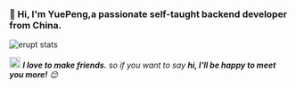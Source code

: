 ###  🚀 Hi, I'm YuePeng,a passionate self-taught backend developer from China.

 ![erupt stats](https://github-readme-stats.vercel.app/api?username=erupts&show_icons=true&title_color=fff&icon_color=79ff97&text_color=9f9f9f&bg_color=151515&hide_border=false)


<img src="https://media.giphy.com/media/LnQjpWaON8nhr21vNW/giphy.gif" width="20"> <em><b>I love to make friends.</b> so if you want to say <b>hi, I'll be happy to meet you more!</b> 😊</em>
